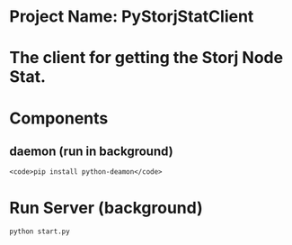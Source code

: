 Project Name: PyStorjStatClient
=====================================================
The client for getting the Storj Node Stat.
=====================================================

# Components
## daemon (run in background)
	<code>pip install python-deamon</code>
  
# Run Server (background)
	python start.py